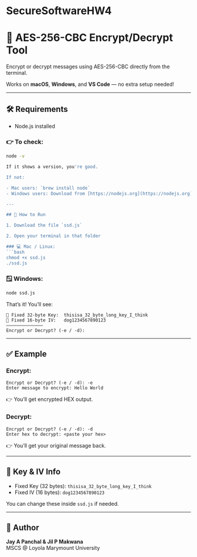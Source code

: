 # SecureSoftwareHW4


# 🔐 AES-256-CBC Encrypt/Decrypt Tool

Encrypt or decrypt messages using AES-256-CBC directly from the terminal.

Works on **macOS**, **Windows**, and **VS Code** — no extra setup needed!

---

## 🛠 Requirements

- Node.js installed

### 👉 To check:
```bash
node -v

If it shows a version, you're good.

If not:

- Mac users: `brew install node`
- Windows users: Download from [https://nodejs.org](https://nodejs.org)

---

## 🚀 How to Run

1. Download the file `ssd.js`

2. Open your terminal in that folder

### 💻 Mac / Linux:
```bash
chmod +x ssd.js
./ssd.js
```

### 🪟 Windows:
```cmd
node ssd.js
```

That’s it! You’ll see:

```
🔑 Fixed 32-byte Key:  thisisa_32_byte_long_key_I_think
🔐 Fixed 16-byte IV:   dog1234567890123
——————————————
Encrypt or Decrypt? (-e / -d):
```

---

## ✅ Example

### Encrypt:
```
Encrypt or Decrypt? (-e / -d): -e
Enter message to encrypt: Hello World
```

👉 You’ll get encrypted HEX output.

### Decrypt:
```
Encrypt or Decrypt? (-e / -d): -d
Enter hex to decrypt: <paste your hex>
```

👉 You’ll get your original message back.

---

## 🔧 Key & IV Info

- Fixed Key (32 bytes): `thisisa_32_byte_long_key_I_think`
- Fixed IV  (16 bytes): `dog1234567890123`

You can change these inside `ssd.js` if needed.

---

## 🙌 Author

**Jay A Panchal & Jil P Makwana**  
MSCS @ Loyola Marymount University  
```
